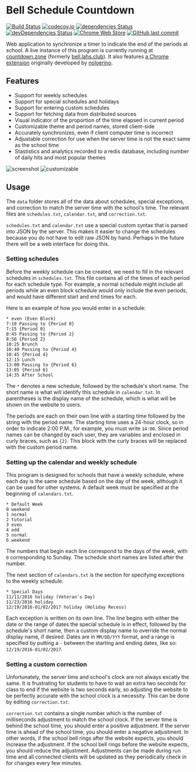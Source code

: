 # Bell Schedule Countdown
[![Build Status](https://img.shields.io/travis/nicolaschan/bell.svg)](https://travis-ci.org/nicolaschan/bell)
[![codecov.io](https://img.shields.io/codecov/c/github/nicolaschan/bell/master.svg)](http://codecov.io/github/nicolaschan/bell?branch=master)
[![dependencies Status](https://david-dm.org/nicolaschan/bell/status.svg)](https://david-dm.org/nicolaschan/bell)
[![devDependencies Status](https://david-dm.org/nicolaschan/bell/dev-status.svg)](https://david-dm.org/nicolaschan/bell?type=dev)
[![Chrome Web Store](https://img.shields.io/chrome-web-store/users/pkeeekfbjjpdkbijkjfljamglegfaikc.svg)](https://chrome.google.com/webstore/detail/belllahsclub-extension/pkeeekfbjjpdkbijkjfljamglegfaikc)
[![GitHub last commit](https://img.shields.io/github/last-commit/nicolaschan/bell.svg)](https://github.com/nicolaschan/bell/commits/master)

Web application to synchronize a timer to indicate the end of the periods at school. A live instance of this program is currently running at [countdown.zone](https://countdown.zone) (formerly [bell.lahs.club](https://bell.lahs.club)). It also features [a Chrome extension](https://chrome.google.com/webstore/detail/belllahsclub-extension/pkeeekfbjjpdkbijkjfljamglegfaikc) originally developed by [noloerino](https://github.com/noloerino/bell).

## Features
- Support for weekly schedules
- Support for special schedules and holidays
- Support for entering custom schedules
- Support for fetching data from distributed sources
- Visual indicator of the proportion of the time elapsed in current period
- Customizable theme and period names, stored client-side
- Accurately synchronizes, even if client computer time is incorrect
- Adjustable correction for use when the server time is not the exact same as the school time
- Stastistics and analytics recorded to a redis database, including number of daily hits and most popular themes

![screenshot](http://i.imgur.com/tgIC22s.png "Screenshot")
![customizable](http://i.imgur.com/5wQH81b.png "Customizable")

## Usage
The `data` folder stores all of the data about schedules, special exceptions, and correction to match the server time with the school's time. The relevant files are `schedules.txt`, `calendar.txt`, and `correction.txt`.

`schedules.txt` and `calendar.txt` use a special custom syntax that is parsed into JSON by the server. This makes it easier to change the schedules because you do not have to edit raw JSON by hand. Perhaps in the future there will be a web interface for doing this.

### Setting schedules
Before the weekly schedule can be created, we need to fill in the relevant schedules in `schedules.txt`. This file contains all of the times of each period for each schedule type. For example, a normal schedule might include all periods while an even block schedule would only include the even periods, and would have different start and end times for each.

Here is an example of how you would enter in a schedule:
```
* even (Even Block)
7:10 Passing to {Period 0}
7:15 {Period 0}
8:45 Passing to {Period 2}
8:50 {Period 2}
10:25 Brunch
10:40 Passing to {Period 4}
10:45 {Period 4}
12:15 Lunch
13:00 Passing to {Period 6}
13:05 {Period 6}
14:35 After School
```

The `*` denotes a new schedule, followed by the schedule's short name. The short name is what will identify this schedule in `calendar.txt`. In parentheses is the display name of the schedule, which is what will be shown on the website to users.

The periods are each on their own line with a starting time followed by the string with the period name. The starting time uses a 24-hour clock, so in order to indicate 2:00 P.M., for example, you must write `14:00`. Since period names can be changed by each user, they are variables and enclosed in curly braces, such as `{2}`. This block with the curly braces will be replaced with the custom period name.

### Setting up the calendar and weekly schedule
This program is designed for schools that have a weekly schedule, where each day is the same schedule based on the day of the week, although it can be used for other systems. A default week must be specified at the beginning of `calendars.txt`.

```
* Default Week
0 weekend
1 normal
2 tutorial
3 even
4 odd
5 normal
6 weekend
```

The numbers that begin each line correspond to the days of the week, with `0` corresponding to Sunday. The schedule short names are listed after the number.

The next section of `calendars.txt` is the section for specifying exceptions to the weekly schedule.

```
* Special Days
11/11/2016 holiday (Veteran's Day)
11/23/2016 holiday
12/19/2016-01/02/2017 holiday (Holiday Recess)
```

Each exception is written on its own line. The line begins with either the date or the range of dates the special schedule is in effect, followed by the schedule's short name, then a custom display name to override the normal display name, if desired. Dates are in `MM/DD/YYY` format, and a range is specified by putting a `-` between the starting and ending dates, like so: `12/19/2016-01/02/2017`.

### Setting a custom correction
Unfortunately, the server time and school's clock are not always excatly the same. It is frustrating for students to have to wait an extra two seconds for class to end if the website is two seconds early, so adjusting the website to be perfectly accurate with the school clock is a necessity. This can be done by editing `correction.txt`.

`correction.txt` contains a single number which is the number of milliseconds adjustment to match the school clock. If the server time is behind the school time, you should enter a positive adjustment. If the server time is ahead of the school time, you should enter a negative adjustment. In other words, if the school bell rings after the website expects, you should increase the adjustment. If the school bell rings before the website expects, you should reduce the adjustment. Adjustments can be made during run time and all connected clients will be updated as they periodically check in for changes every few minutes.
